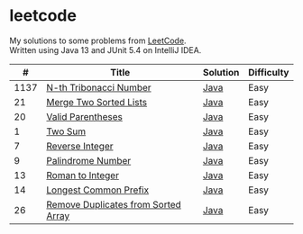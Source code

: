 # leetcode
My solutions to some problems from [LeetCode](https://leetcode.com/problemset/all/).  
Written using Java 13 and JUnit 5.4 on IntelliJ IDEA.

| # | Title | Solution | Difficulty |
|---| ----- | -------- | ---------- |
|1137| [N-th Tribonacci Number](https://leetcode.com/problems/n-th-tribonacci-number) | [Java](./src/nthTribonacciNumber/Tribonacci.java) | Easy |
|21| [Merge Two Sorted Lists](https://leetcode.com/problems/merge-two-sorted-lists) | [Java](./src/mergeSortedLists/Merge.java) | Easy |
|20| [Valid Parentheses](https://leetcode.com/problems/valid-parentheses) | [Java](./src/validParentheses/Brackets.java) | Easy |
|1| [Two Sum](https://leetcode.com/problems/two-sum/) | [Java](./src/twoSum/TwoSum.java) | Easy |
|7| [Reverse Integer](https://leetcode.com/problems/reverse-integer) | [Java](https://github.com/rajitbanerjee/leetcode/blob/master/src/reverseInteger/RevInt.java) | Easy |
|9| [Palindrome Number](https://leetcode.com/problems/palindrome-number) | [Java](https://github.com/rajitbanerjee/leetcode/blob/master/src/palindromeInteger/Palin.java) | Easy |
|13| [Roman to Integer](https://leetcode.com/problems/roman-to-integer) | [Java](https://github.com/rajitbanerjee/leetcode/blob/master/src/romanToInteger/RomToInt.java) | Easy |	
|14| [Longest Common Prefix](https://leetcode.com/problems/longest-common-prefix) | [Java](https://github.com/rajitbanerjee/leetcode/blob/master/src/longestCommonPrefix/Prefix.java) | Easy |	
|26| [Remove Duplicates from Sorted Array](https://leetcode.com/problems/remove-duplicates-from-sorted-array) | [Java](https://github.com/rajitbanerjee/leetcode/blob/master/src/removeDupSorted/Remove.java) | Easy |